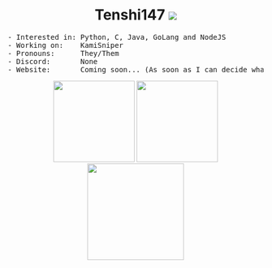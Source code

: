 <h1 align="center">
Tenshi147 <img src="https://komarev.com/ghpvc/?username=Kami147" />
</h1>

<pre>
- Interested in: Python, C, Java, GoLang and NodeJS
- Working on:    KamiSniper
- Pronouns:      They/Them
- Discord:       None
- Website:       Coming soon... (As soon as I can decide what to put on it)
</pre>

<p align="center">
<img height= "160" src="https://github-readme-stats.vercel.app/api?username=Kami147&show_icons=true&include_all_commits=true" />
<img height= "160" src="https://github-readme-stats.vercel.app/api/top-langs/?username=Kami147&layout=compact" />
<img height= "190" src="https://github-readme-streak-stats.herokuapp.com/?user=Kami147&theme=dark" />
</p>

